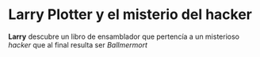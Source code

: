 # Larry Plotter y el misterio del hacker
**Larry** descubre un libro de ensamblador que pertencía a un misterioso *hacker* que 
al final resulta ser  *Ballmermort*

